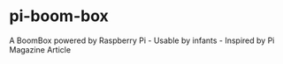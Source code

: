 pi-boom-box
===========

A BoomBox powered by Raspberry Pi - Usable by infants - Inspired by Pi Magazine Article

